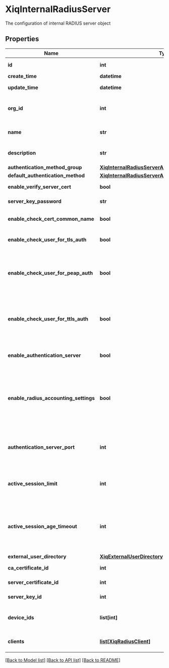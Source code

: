 # XiqInternalRadiusServer

The configuration of internal RADIUS server object
## Properties
Name | Type | Description | Notes
------------ | ------------- | ------------- | -------------
**id** | **int** | The unique identifier | 
**create_time** | **datetime** | The create time | 
**update_time** | **datetime** | The last update time | 
**org_id** | **int** | The organization identifier, valid when enabling HIQ feature | [optional] 
**name** | **str** | The internal RADIUS server name | 
**description** | **str** | The internal RADIUS server description | [optional] 
**authentication_method_group** | [**XiqInternalRadiusServerAuthenticationMethodGroup**](XiqInternalRadiusServerAuthenticationMethodGroup.md) |  | 
**default_authentication_method** | [**XiqInternalRadiusServerAuthenticationMethod**](XiqInternalRadiusServerAuthenticationMethod.md) |  | 
**enable_verify_server_cert** | **bool** | Enable verify server cert or not | 
**server_key_password** | **str** | password for server key | [optional] 
**enable_check_cert_common_name** | **bool** | Enable check cert common name or not | 
**enable_check_user_for_tls_auth** | **bool** | Enable check user for TLS auth or not | 
**enable_check_user_for_peap_auth** | **bool** | Enable check user for PEAP auth or not, for Active Directory as the external user directory only | [optional] 
**enable_check_user_for_ttls_auth** | **bool** | Enable check user for TTLS auth or not, for Active Directory as the external user directory only | [optional] 
**enable_authentication_server** | **bool** | Enable the RADIUS server as authentication or not | 
**enable_radius_accounting_settings** | **bool** | Enable the RADIUS server as accounting or not, must enable authentication server if want to enable accounting settings | 
**authentication_server_port** | **int** | Port for the authentication, must enable authentication. Max:65535, Min:1 | [default to 1812]
**active_session_limit** | **int** | Active session limit, must enable accounting setting. Max:15, Min:0 | [optional] [default to 0]
**active_session_age_timeout** | **int** | Active session age timeout in seconds, must enable accounting setting. Max:300000000, Min:0 | [optional] [default to 30]
**external_user_directory** | [**XiqExternalUserDirectory**](XiqExternalUserDirectory.md) |  | 
**ca_certificate_id** | **int** | The CA certificate ID | 
**server_certificate_id** | **int** | The Server certificate ID | 
**server_key_id** | **int** | The Server key ID | 
**device_ids** | **list[int]** | The list of device ID associated with the internal RADIUS server | 
**clients** | [**list[XiqRadiusClient]**](XiqRadiusClient.md) | The RADIUS clients of RADIUS proxy | [optional] 

[[Back to Model list]](../README.md#documentation-for-models) [[Back to API list]](../README.md#documentation-for-api-endpoints) [[Back to README]](../README.md)


